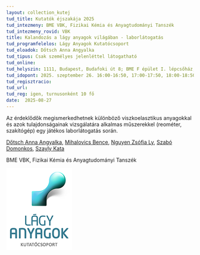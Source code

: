 ```yaml
---
layout: collection_kutej
tud_title: Kutatók éjszakája 2025
tud_intezmeny: BME VBK, Fizikai Kémia és Anyagtudományi Tanszék
tud_intezmeny_rovid: VBK
title: Kalandozás a lágy anyagok világában - laborlátogatás
tud_programfelelos: Lágy Anyagok Kutatócsoport
tud_eloadok: Dőtsch Anna Angyalka
tud_tipus: Csak személyes jelenléttel látogatható
tud_online: 
tud_helyszin: 1111, Budapest, Budafoki út 8; BME F épület I. lépcsőház, magasföldszint
tud_idopont: 2025. szeptember 26. 16:00-16:50, 17:00-17:50, 18:00-18:50, 19:00-19:50
tud_regisztracio: 
tud_url: 
tud_reg: igen, turnusonként 10 fő
date:  2025-08-27
---
```


Az érdeklődők megismerkedhetnek különböző viszkoelasztikus anyagokkal és azok tulajdonságainak vizsgálatára alkalmas műszerekkel (reométer, szakítógép) egy játékos laborlátogatás során.

[Dőtsch Anna Angyalka](https://tudprog.bme.hu/kutatok_ejszakaja/profilok/dotsch_anna_angyalka),	[Mihalovics Bence](https://tudprog.bme.hu/kutatok_ejszakaja/profilok/Mihalovics_Bence),	[Nguyen Zsófia Ly](https://tudprog.bme.hu/kutatok_ejszakaja/profilok/nguyen_zsofia_ly),	[Szabó Domonkos](https://tudprog.bme.hu/kutatok_ejszakaja/profilok/szabo_domonkos),	[Szayly Kata](https://tudprog.bme.hu/kutatok_ejszakaja/profilok/szayly_kata)

BME VBK, Fizikai Kémia és Anyagtudományi Tanszék

![Kalandozás a lágy anyagok világában - laborlátogatás](../2025/images/kalandozas-a-lagy-anyagok-vilagaban-laborlatogatas.png)
